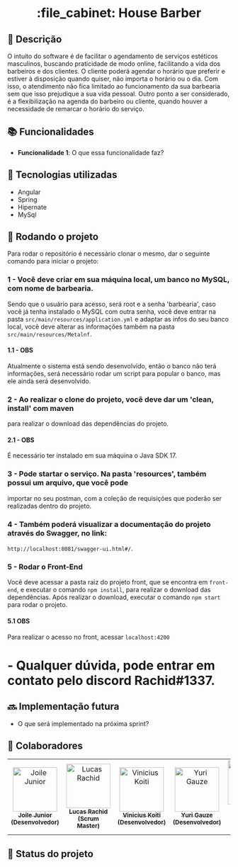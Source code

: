 <h1 align="center">:file_cabinet: House Barber</h1>

## :memo: Descrição

O intuito do software é de facilitar o agendamento de serviços estéticos masculinos, buscando praticidade de modo online, facilitando a vida dos barbeiros e dos clientes. O cliente poderá agendar o horário que preferir e estiver à disposição quando quiser, não importa o horário ou o dia. Com isso, o atendimento não fica limitado ao funcionamento da sua barbearia sem que isso prejudique a sua vida pessoal. Outro ponto a ser considerado, é a flexibilização na agenda do barbeiro ou cliente, quando houver a necessidade de remarcar o horário do serviço.

## :books: Funcionalidades
* <b>Funcionalidade 1</b>: O que essa funcionalidade faz?

## :wrench: Tecnologias utilizadas
* Angular
* Spring 
* Hipernate
* MySql

## :rocket: Rodando o projeto
Para rodar o repositório é necessário clonar o mesmo, dar o seguinte comando para iniciar o projeto:
### 1 - Você deve criar em sua máquina local, um banco no MySQL, com nome de barbearia.
Sendo que o usuário para acesso, será root e a senha 'barbearia', caso você já tenha
instalado o MySQL com outra senha, você deve entrar na pasta `src/main/resources/application.yml`
e adaptar as infos do seu banco local, você deve alterar as informações também na pasta `src/main/resources/Metalnf`.

#### 1.1 - OBS
Atualmente o sistema está sendo desenvolvido, então o banco não terá informações, 
será necessário rodar um script para popular o banco, mas ele ainda será desenvolvido.

### 2 - Ao realizar o clone do projeto, você deve dar um 'clean, install' com maven
para realizar o download das dependências do projeto.

#### 2.1 - OBS
É necessário ter instalado em sua máquina o Java SDK 17.

### 3 - Pode startar o serviço. Na pasta 'resources', também possui um arquivo, que você pode
importar no seu postman, com a coleção de requisições que poderão ser realizadas dentro do projeto.

### 4 - Também poderá visualizar a documentação do projeto através do Swagger, no link:
`http://localhost:8081/swagger-ui.html#/`.

### 5 - Rodar o Front-End
Você deve acessar a pasta raiz do projeto front, que se encontra em `front-end`, e executar o comando
`npm install`, para realizar o download das dependências. Após realizar o download, executar o comando
`npm start` para rodar o projeto.

#### 5.1 OBS
Para realizar o acesso no front, acessar `localhost:4200`

# - Qualquer dúvida, pode entrar em contato pelo discord Rachid#1337.

## :soon: Implementação futura
* O que será implementado na próxima sprint?

## :handshake: Colaboradores

<table>
  <tr>
    <td align="center">
      <a href="http://github.com/JoileJr">
        <img src="https://avatars.githubusercontent.com/u/105524292?v=4" width="100px;" alt="Joile Junior"/><br>
        <sub>
          <b>Joile Junior (Desenvolvedor)</b>
        </sub>
      </a>
    </td>
    <td align="center">
      <a href="http://github.com/lucasrachid">
        <img src="https://avatars.githubusercontent.com/u/65245074?v=4" width="100px;" alt="Lucas Rachid"/><br>
        <sub>
          <b>Lucas Rachid (Scrum Master)</b>
        </sub>
      </a>
    </td>
    <td align="center">
      <a href="http://github.com/ViniciusKoiti">
        <img src="https://avatars.githubusercontent.com/u/65818436?v=4" width="100px;" alt="Vinicius Koiti"/><br>
        <sub>
          <b>Vinicius Koiti (Desenvolvedor)</b>
        </sub>
      </a>
    </td>
    <td align="center">
      <a href="http://github.com/yurigauze">
        <img src="https://avatars.githubusercontent.com/u/97847334?v=4" width="100px;" alt="Yuri Gauze"/><br>
        <sub>
          <b>Yuri Gauze (Desenvolvedor)</b>
        </sub>
      </a>
    </td>
    <td align="center">
      <a href="http://github.com/GabrielleKw">
        <img src="https://avatars.githubusercontent.com/u/76081229?v=4" width="100px;" alt="Gabrielle Siqueira"/><br>
        <sub>
          <b>Gabrielle Siqueira (Product Owner)</b>
        </sub>
      </a>
    </td>
  </tr>
</table>
 
## :dart: Status do projeto
